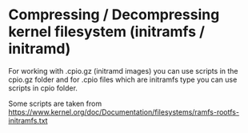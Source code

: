 # Compressing / Decompressing kernel filesystem (initramfs / initramd)
For working with .cpio.gz (initramd images) you can use scripts in the cpio.gz folder and for .cpio files which are initramfs type you can use scripts in cpio folder.

Some scripts are taken from https://www.kernel.org/doc/Documentation/filesystems/ramfs-rootfs-initramfs.txt
